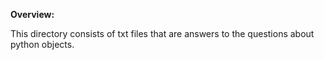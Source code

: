 **Overview:**

This directory consists of txt files that are answers to the questions about python objects.

